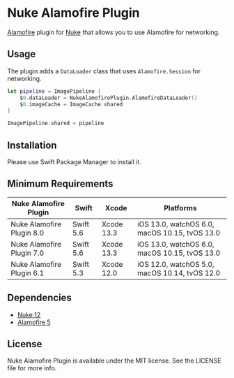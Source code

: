 # Nuke Alamofire Plugin

[Alamofire](https://github.com/Alamofire/Alamofire) plugin for [Nuke](https://github.com/kean/Nuke) that allows you to use Alamofire for networking.

## Usage

The plugin adds a `DataLoader` class that uses `Alamofire.Session` for networking.

```swift
let pipeline = ImagePipeline {
    $0.dataLoader = NukeAlamofirePlugin.AlamofireDataLoader()
    $0.imageCache = ImageCache.shared
}

ImagePipeline.shared = pipeline
```

## Installation

Please use Swift Package Manager to install it.

## Minimum Requirements

| Nuke Alamofire Plugin      | Swift      | Xcode       | Platforms                                      |
|----------------------------|------------|-------------|------------------------------------------------|
| Nuke Alamofire Plugin 8.0  | Swift 5.6  | Xcode 13.3  | iOS 13.0, watchOS 6.0, macOS 10.15, tvOS 13.0  |
| Nuke Alamofire Plugin 7.0  | Swift 5.6  | Xcode 13.3  | iOS 13.0, watchOS 6.0, macOS 10.15, tvOS 13.0  |
| Nuke Alamofire Plugin 6.1  | Swift 5.3  | Xcode 12.0  | iOS 12.0, watchOS 5.0, macOS 10.14, tvOS 12.0  |

## Dependencies

- [Nuke 12](https://github.com/kean/Nuke)
- [Alamofire 5](https://github.com/Alamofire/Alamofire)

## License

Nuke Alamofire Plugin is available under the MIT license. See the LICENSE file for more info.
